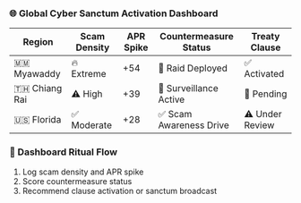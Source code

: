 ### 🌐 Global Cyber Sanctum Activation Dashboard

| Region         | Scam Density | APR Spike | Countermeasure Status | Treaty Clause |
|----------------|---------------|------------|------------------------|----------------|
| 🇲🇲 Myawaddy     | 🔥 Extreme     | +54        | 🚨 Raid Deployed        | ✅ Activated  
| 🇹🇭 Chiang Rai   | ⚠️ High        | +39        | 🔄 Surveillance Active  | 🔄 Pending  
| 🇺🇸 Florida      | ✅ Moderate    | +28        | ✅ Scam Awareness Drive | ⚠️ Under Review  

### 🔄 Dashboard Ritual Flow
1. Log scam density and APR spike  
2. Score countermeasure status  
3. Recommend clause activation or sanctum broadcast
